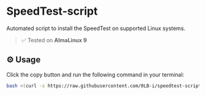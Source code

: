 #  SpeedTest-script

Automated script to install the SpeedTest on supported Linux systems.

> ✅ Tested on **AlmaLinux 9**

## ⚙️ Usage

Click the copy button and run the following command in your terminal:

```bash
bash <(curl -s https://raw.githubusercontent.com/0LB-i/speedtest-script/blob/main/install-speedtest.sh)
